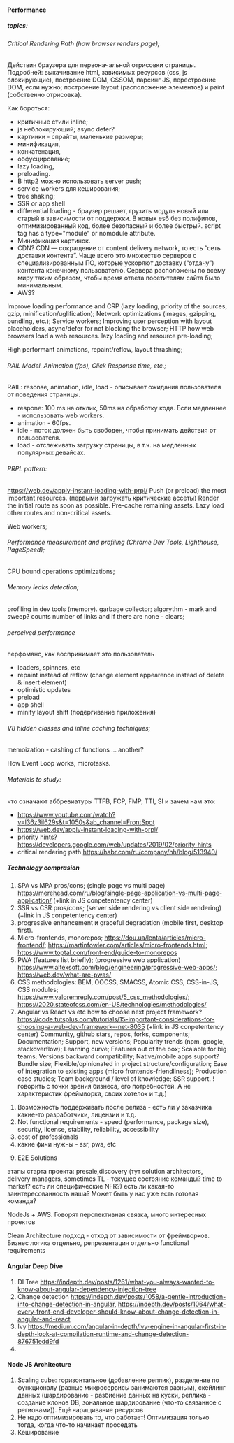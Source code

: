 #### Performance
##### topics:

###### Critical Rendering Path (how browser renders page);

Действия браузера для первоначальной отрисовки страницы. Подробней: выкачивание html, зависимых ресурсов (css, js блокирующие), построение DOM, CSSOM, парсинг JS, перестроение DOM, если нужно; построение layout (расположение элементов) и paint (собственно отрисовка).

Как бороться: 
- критичные стили inline; 
- js неблокирующий; async defer? 
- картинки - спрайты, маленькие размеры; 
- минификация, 
- конкатенация,
- обфусцирование; 
- lazy loading,
- preloading.
- В http2 можно использовать server push;
- service workers для кеширования; 
- tree shaking;
-  SSR or app shell
- differential loading - браузер решает, грузить модуль новый или старый в зависимости от поддержки. В новых es6 без полифилов, оптимизированный код, более безопасный и более быстрый. script tag has a type="module" or nomodule attribute. 
- Минификация картинок.
- CDN? CDN — сокращение от content delivery network, то есть “сеть доставки контента”. Чаще всего это множество серверов с специализированным ПО, которые ускоряют доставку (“отдачу”) контента конечному пользователю. Сервера расположены по всему миру таким образом, чтобы время ответа посетителям сайта было минимальным.
- AWS?

Improve loading performance and CRP (lazy loading, priority of the sources, gzip, minification/uglification);
Network optimizations (images, gzipping, bundling, etc.);
Service workers;
Improving user perception with layout placeholders, async/defer for not blocking the browser;
HTTP how web browsers load a web resources. lazy loading and resource pre-loading;

High performant animations, repaint/reflow, layout thrashing;

######  RAIL Model. Animation (fps), Click Response time, etc.;
RAIL: resonse, animation, idle, load - описывает ожидания пользователя от поведения страницы.
- respone: 100 ms на отклик, 50ms на обработку кода. Если медленнее - использовать web workers.
- animation - 60fps.
- idle - поток должен быть свободен, чтобы принимать действия от пользователя.
- load - отслеживать загрузку страницы, в т.ч. на медленных популярных девайсах.

###### PRPL pattern:
https://web.dev/apply-instant-loading-with-prpl/
Push (or preload) the most important resources. (первыми загружать критические ассеты)
Render the initial route as soon as possible.
Pre-cache remaining assets.
Lazy load other routes and non-critical assets.

Web workers;

###### Performance measurement and profiling (Chrome Dev Tools, Lighthouse, PageSpeed);

CPU bound operations optimizations;

###### Memory leaks detection;
profiling in dev tools (memory).
garbage collector; 
algorythm - mark and sweep? 
counts number of links and if there are none - clears;

###### perceived performance
перфоманс, как воспринимает это пользователь
- loaders, spinners, etc
- repaint instead of reflow (change element appearence instead of delete & insert element)
- optimistic updates
- preload
- app shell
- minify layout shift (подёргивание приложения)

###### V8 hidden classes and inline caching techniques;
memoization - cashing of functions
...
another?

How Event Loop works, microtasks.
 
###### Materials to study:

что означают аббревиатуры TTFB, FCP, FMP, TTI, SI и зачем нам это:
- https://www.youtube.com/watch?v=l36z3il629s&t=1050s&ab_channel=FrontSpot
- https://web.dev/apply-instant-loading-with-prpl/
- priority hints? https://developers.google.com/web/updates/2019/02/priority-hints
- critical rendering path https://habr.com/ru/company/hh/blog/513940/

##### Technology comprasion 
1.	SPA vs MPA pros/cons; (single page vs multi page) https://merehead.com/ru/blog/single-page-application-vs-multi-page-application/ (+link in JS conpetentency center)
2.	SSR vs CSR pros/cons; (server side rendering vs client side rendering) (+link in JS conpetentency center)
3.	progressive enhancement и graceful degradation (mobile first, desktop first).
5.	Micro-frontends, monorepos;	https://dou.ua/lenta/articles/micro-frontend/; https://martinfowler.com/articles/micro-frontends.html; https://www.toptal.com/front-end/guide-to-monorepos
6.	PWA (features list briefly); (progressive web application) https://www.altexsoft.com/blog/engineering/progressive-web-apps/; https://web.dev/what-are-pwas/
7.	CSS methodologies: BEM, OOCSS, SMACSS, Atomic CSS, CSS-in-JS, CSS modules; https://www.valoremreply.com/post/5_css_methodologies/; https://2020.stateofcss.com/en-US/technologies/methodologies/
8.	Angular vs React vs etc how to choose next project framework? https://code.tutsplus.com/tutorials/15-important-considerations-for-choosing-a-web-dev-framework--net-8035
(+link in JS conpetentency center)
	Community, github stars, repos, forks, components;
	Documentation;
	Support, new versions;
	Popularity trends (npm, google, stackoverflow);
	Learning curve;
	Features out of the box;
	Scalable for big teams;
	Versions backward compatibility;
	Native/mobile apps support?
	Bundle size;
	Flexible/opinionated in project structure/configuration;
	Ease of integration to existing apps (micro frontends-friendliness);
	Production case studies;
	Team background / level of knowledge;
	SSR support.
! говорить с точки зрения бизнеса, его потребностей. А не характеристик фреймворка, своих хотелок и т.д.)
1) Возможность поддерживать после релиза - есть ли у заказчика какие-то разработчики, лицензии и т.д.
1) Not functional requirements - speed (performance, package size), security, license, stability, reliability, accessibility
3) cost of professionals
4) какие фичи нужны - ssr, pwa, etc
9. E2E Solutions


этапы старта проекта: presale,discovery (тут solution architectors, delivery managers, sometimes TL - текущее состояние команды? time to market? есть ли специфические NFR?)
есть ли какая-то заинтересованность наша? Может быть у нас уже есть готовая команда?

NodeJs + AWS. Говорят перспективная связка, много интересных проектов


Clean Architecture подход - отход от зависимости от фреймворков. Бизнес логика отдельно, репрезентация отдельно
functional requirements

#### Angular Deep Dive

1. DI Tree https://indepth.dev/posts/1261/what-you-always-wanted-to-know-about-angular-dependency-injection-tree
2. Change detection https://indepth.dev/posts/1058/a-gentle-introduction-into-change-detection-in-angular, https://indepth.dev/posts/1064/what-every-front-end-developer-should-know-about-change-detection-in-angular-and-react
3. Ivy https://medium.com/angular-in-depth/ivy-engine-in-angular-first-in-depth-look-at-compilation-runtime-and-change-detection-876751edd9fd
4. 


#### Node JS Architecture
1. Scaling cube: горизонтальное (добавление реплик),  разделение по функционалу (разные микросервисы занимаются разным), скейлинг данных (шардирование - разбиение данных на куски, реплика - создание клонов DB, зональное шардирование (что-то связанное с регионами)). Ещё наращивание ресурсов
2. Не надо оптимизировать то, что работает! Оптимизация только тогда, когда что-то начинает проседать
3. Кеширование
